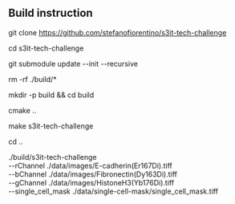 ## Build instruction

git clone https://github.com/stefanofiorentino/s3it-tech-challenge 

cd s3it-tech-challenge 

git submodule update --init --recursive

rm -rf ./build/*

mkdir -p build && cd build

cmake ..

make s3it-tech-challenge

cd ..

./build/s3it-tech-challenge \
    --rChannel ./data/images/E-cadherin\(Er167Di\).tiff \
    --bChannel ./data/images/Fibronectin\(Dy163Di\).tiff \
    --gChannel ./data/images/HistoneH3\(Yb176Di\).tiff \
    --single_cell_mask ./data/single-cell-mask/single_cell_mask.tiff
